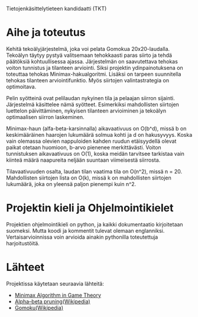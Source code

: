Tietojenkäsittelytieteen kandidaatti (TKT)
# Aihe ja toteutus
Kehitä tekoälyjärjestelmä, joka voi pelata Gomokua 20x20-laudalla. Tekoälyn täytyy pystyä valitsemaan tehokkaasti paras siirto ja tehdä päätöksiä kohtuullisessa ajassa. Järjestelmän on saavutettava tehokas voiton tunnistus ja tilanteen arviointi. Siksi projektin ydinpainotuksena on toteuttaa tehokas Minimax-hakualgoritmi. Lisäksi on tarpeen suunnitella tehokas tilanteen arviointifunktio. Myös siirtojen valintastrategia on optimoitava.

Pelin syötteinä ovat pelilaudan nykyinen tila ja pelaajan siirron sijainti. Järjestelmä käsittelee nämä syötteet. Esimerkiksi mahdollisten siirtojen luettelon päivittäminen, nykyisen tilanteen arvioiminen ja tekoälyn optimaalisen siirron laskeminen.

Minimax-haun (alfa-beta-karsinnalla) aikavaativuus on O(b^d), missä b on keskimääräinen haarojen lukumäärä solmua kohti ja d on hakusyvyys. Koska vain olemassa olevien nappuloiden kahden ruudun etäisyydellä olevat paikat otetaan huomioon, b-arvo pienenee merkittävästi. Voiton tunnistuksen aikavaativuus on O(1), koska meidän tarvitsee tarkistaa vain kiinteä määrä naapureita neljään suuntaan viimeisestä siirrosta. 

Tilavaativuuden osalta, laudan tilan vaatima tila on O(n^2), missä n = 20. Mahdollisten siirtojen lista on O(k), missä k on mahdollisten siirtojen lukumäärä, joka on yleensä paljon pienempi kuin n^2.

# Projektin kieli ja Ohjelmointikielet
Projektien ohjelmointikieli on python, ja kaikki dokumentaatio kirjoitetaan suomeksi. Mutta koodi ja kommentit tulevat olemaan englanniksi. Vertaisarvioinnissa voin arvioida ainakin pythonilla toteutettuja harjoitustöitä.

# Lähteet
Projektissa käytetaan seuraavia lähteitä:
- [Minimax Algorithm in Game Theory](https://www.geeksforgeeks.org/minimax-algorithm-in-game-theory-set-1-introduction/)
- [Alpha–beta pruning(Wikipedia)](https://en.wikipedia.org/wiki/Alpha%E2%80%93beta_pruning)
- [Gomoku(Wikipedia)](https://en.wikipedia.org/wiki/Gomoku)